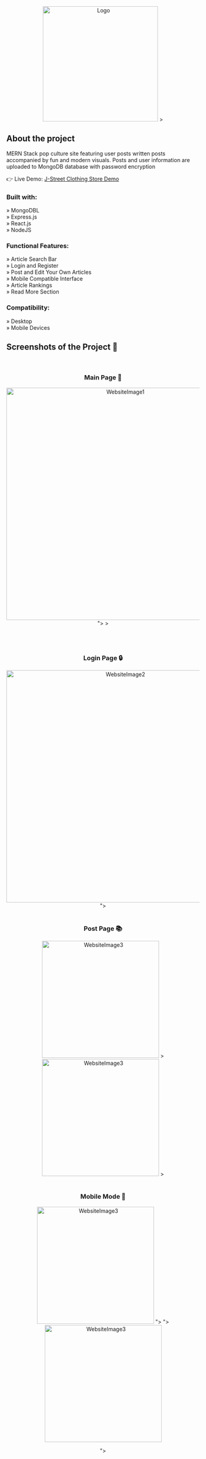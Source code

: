 <div align='center'>


<img width="300" alt="Logo" src= "https://github.com/BoWen0225/LinkStart-Pop-Culture-Site/assets/115364906/354d4125-14e5-4720-90e0-588e013c6cc9">
>

</div>

<h2>About the project</h2>
<p>MERN Stack pop culture site featuring user posts written posts accompanied by fun and modern visuals. Posts and user information are uploaded to MongoDB database with password encryption</p>

👉 Live Demo: <a href='https://frabjous-biscochitos-f7a959.netlify.app/'>J-Street Clothing Store Demo</a>

<h3>Built with:</h3>

» MongoDBL <br>
» Express.js <br>
» React.js <br>
» NodeJS

<h3>Functional Features:</h3>

» Article Search Bar <br>
» Login and Register <br>
» Post and Edit Your Own Articles <br>
» Mobile Compatible Interface <br>
» Article Rankings<br>
» Read More Section

<h3>Compatibility:</h3>

» Desktop <br>
» Mobile Devices <br>



<h2>Screenshots of the Project 📸</h2>
<br>
<h3 align='center'>Main Page 🏡</h3>
<div align='center'>
<img width="605" alt="WebsiteImage1" src="https://github.com/BoWen0225/LinkStart-Pop-Culture-Site/assets/115364906/861db5c3-53f0-437a-a5a4-cfdb95b52dcf">
">
>

<div align='center'>




</div>

<br><br>
<h3 align='center'>Login Page 🔒</h3>

<div align='center'>


<img width="605" alt="WebsiteImage2" src="https://github.com/BoWen0225/LinkStart-Pop-Culture-Site/assets/115364906/31f2bd19-8b42-4a7d-8bd2-f992c74e4e27">
">



<br>
<br>
<h3 align='center'>Post Page 📚</h3>

<div align='center'>

<img width="305" alt="WebsiteImage3" src="https://github.com/BoWen0225/LinkStart-Pop-Culture-Site/assets/115364906/f3f615b5-6c0f-4b96-9b17-24b2e7ba465a">
>


<img width="305" alt="WebsiteImage3" src="https://github.com/BoWen0225/LinkStart-Pop-Culture-Site/assets/115364906/688b5268-0a45-450b-8902-c481b05440e8">
>


<br>
<br>
<h3 align='center'>Mobile Mode 📱</h3>

<div align='center'>

  <img width="305" alt="WebsiteImage3" src="https://github.com/BoWen0225/LinkStart-Pop-Culture-Site/assets/115364906/823d9477-fa6a-4318-b2ad-8fd890f1fd09">
">
">

<img width="305" alt="WebsiteImage3" src="https://github.com/BoWen0225/LinkStart-Pop-Culture-Site/assets/115364906/de9e7ecd-0a7b-472a-ad9f-0f16d2ccf094">


">



</div>



